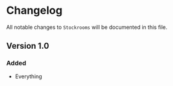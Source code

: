 # Changelog

All notable changes to `Stockrooms` will be documented in this file.

## Version 1.0

### Added
- Everything
